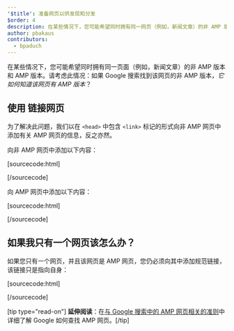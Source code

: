 ```yaml
---
'$title': 准备网页以供发现和分发
$order: 4
description: 在某些情况下，您可能希望同时拥有同一网页（例如，新闻文章）的非 AMP 版本和 AMP 版本。请考虑此情况：如果 Google 搜索…
author: pbakaus
contributors:
  - bpaduch
---
```


在某些情况下，您可能希望同时拥有同一页面（例如，新闻文章）的非 AMP 版本和 AMP 版本。请考虑此情况：如果 Google 搜索找到该网页的非 AMP 版本，_它如何知道该网页有 AMP 版本_？

## 使用 <code><link></code> 链接网页

为了解决此问题，我们以在 `<head>` 中包含 `<link>` 标记的形式向非 AMP 网页中添加有关 AMP 网页的信息，反之亦然。

向非 AMP 网页中添加以下内容：

[sourcecode:html]

<link rel="amphtml" href="https://www.example.com/url/to/amp/document.html">
[/sourcecode]

向 AMP 网页中添加以下内容：

[sourcecode:html]

<link rel="canonical" href="https://www.example.com/url/to/full/document.html">
[/sourcecode]

## 如果我只有一个网页该怎么办？

如果您只有一个网页，并且该网页是 AMP 网页，您仍必须向其中添加规范链接，该链接只是指向自身：

[sourcecode:html]

<link rel="canonical" href="https://www.example.com/url/to/amp/document.html">
[/sourcecode]

[tip type="read-on"] **延伸阅读**：在[与 Google 搜索中的 AMP 网页相关的准则](https://support.google.com/webmasters/answer/6340290)中详细了解 Google 如何查找 AMP 网页。[/tip]

